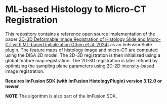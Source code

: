 # ML-based Histology to Micro-CT Registration
This repository contains a reference open source implementation of the paper [2D-3D Deformable Image Registration of Histology Slide and Micro-CT with ML-based Initialization (Chen et al. 2024)](https://arxiv.org/abs/2410.14343) as an ImFusionSuite plugin.
The feature maps of histology image and micro-CT are computed using the DISA 2D model. 
The 2D-3D registration is then initialized using a global feature map registration.
The 2D-3D registration is later refined by optimizing the sampling plane parameters using 2D-2D intensity-based image registration.


**Requires ImFusion SDK (with ImFusion HistologyPlugin) version 3.12.0 or newer**

**NOTE** The algorithm is also part of the ImFusion SDK.
